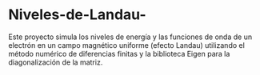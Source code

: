 # Niveles-de-Landau-
Este proyecto simula los niveles de energía y las funciones de onda de un electrón en un campo magnético uniforme (efecto Landau) utilizando el método numérico de diferencias finitas y la biblioteca Eigen para la diagonalización de la matriz.
